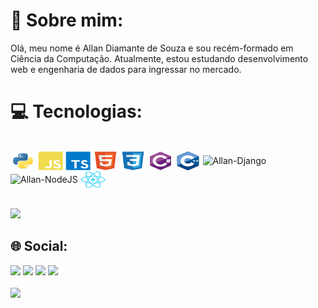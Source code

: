 # 💫 Sobre mim:
Olá, meu nome é Allan Diamante de Souza e sou recém-formado em Ciência da Computação. Atualmente, estou estudando desenvolvimento web e engenharia de dados para ingressar no mercado.

# 💻 Tecnologias:
<div style="display: inline_block"><br>
  <img align="center" alt="Allan-Python" height="30" width="40" src="https://raw.githubusercontent.com/devicons/devicon/master/icons/python/python-original.svg">
  <img align="center" alt="Allan-Js" height="30" width="40" src="https://raw.githubusercontent.com/devicons/devicon/master/icons/javascript/javascript-plain.svg">
  <img align="center" alt="Allan-Ts" height="30" width="40" src="https://raw.githubusercontent.com/devicons/devicon/master/icons/typescript/typescript-plain.svg">  
  <img align="center" alt="Allan-HTML" height="30" width="40" src="https://raw.githubusercontent.com/devicons/devicon/master/icons/html5/html5-original.svg">
  <img align="center" alt="Allan-CSS" height="30" width="40" src="https://raw.githubusercontent.com/devicons/devicon/master/icons/css3/css3-original.svg">  
  <img align="center" alt="Allan-Csharp" height="30" width="40" src="https://raw.githubusercontent.com/devicons/devicon/master/icons/csharp/csharp-original.svg">
  <img align="center" alt="Allan-Cplusplus" height="30" width="40" src="https://raw.githubusercontent.com/devicons/devicon/master/icons/cplusplus/cplusplus-original.svg"> 
  <img align="center" alt="Allan-Django" height="30" width="40" src="https://cdn.jsdelivr.net/gh/devicons/devicon/icons/django/django-plain.svg" />          
  <img align="center" alt="Allan-NodeJS" height="30" width="40" src="https://cdn.jsdelivr.net/gh/devicons/devicon/icons/nodejs/nodejs-plain.svg" />
  <img align="center" alt="Allan-React" height="30" width="40" src="https://raw.githubusercontent.com/devicons/devicon/master/icons/react/react-original.svg">
</div>

<br/>

![](https://github-readme-stats.vercel.app/api/top-langs/?username=allandiamante&theme=nightowl&hide_border=false&include_all_commits=true&count_private=true&layout=compact)


## 🌐 Social:
<div> 
  <a href="https://www.instagram.com/diamante.allan/" target="_blank"><img src="https://img.shields.io/badge/-Instagram-%23E4405F?style=for-the-badge&logo=instagram&logoColor=white" target="_blank"></a>
  <a href = "mailto:allandiamantedesouza@gmail.com"><img src="https://img.shields.io/badge/-Gmail-%23333?style=for-the-badge&logo=gmail&logoColor=white" target="_blank"></a>
  <a href="https://www.linkedin.com/in/allan-diamante/" target="_blank"><img src="https://img.shields.io/badge/-LinkedIn-%230077B5?style=for-the-badge&logo=linkedin&logoColor=white" target="_blank"></a>   
  <a href="https://allandiamantedesouza.vercel.app/" target="_blank"><img src="https://img.shields.io/badge/-Curriculum-7289DA?style=for-the-badge&logo=vercel&logoColor=white" target="_blank"></a> 
</div>

<br/>

<a href="https://visitcount.itsvg.in">
  <img src="https://visitcount.itsvg.in/api?id=allandiamante&label=Profile%20Views&color=1&icon=0&pretty=false" />
</a>
